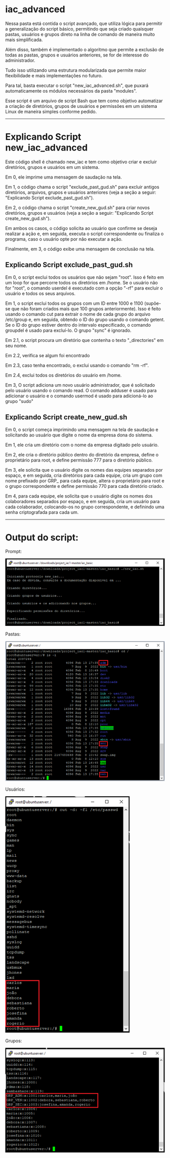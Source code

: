 # iac_advanced

Nessa pasta está contida o script avançado, que utiliza lógica para permitir a generalização do script básico, permitindo que seja criado quaisquer pastas, usuários e grupos direto na linha de comando de maneira muito mais simplificada. 

Além disso, também é implementado o algoritmo que permite a exclusão de todas as pastas, grupos e usuários anteriores, se for de interesse do administrador. 

Tudo isso utilizando uma estrutura modularizada que permite maior flexibilidade e mais implementações no futuro.

Para tal, basta executar o script "new_iac_advanced.sh", que puxará automaticamente os módulos necessários da pasta "modules".

Esse script é um arquivo de script Bash que tem como objetivo automatizar a criação de diretórios, grupos de usuários e permissões em um sistema Linux de maneira simples conforme pedido.

------
# Explicando Script new_iac_advanced

Este código shell é chamado new_iac e tem como objetivo criar e excluir diretórios, grupos e usuários em um sistema.

Em 0, ele imprime uma mensagem de saudação na tela.

Em 1, o código chama o script "exclude_past_gud.sh" para excluir antigos diretórios, arquivos, grupos e usuários anteriores (veja a seção a seguir: "Explicando Script exclude_past_gud.sh").

Em 2, o código chama o script "create_new_gud.sh" para criar novos diretórios, grupos e usuários (veja a seção a seguir: "Explicando Script create_new_gud.sh").

Em ambos os casos, o código solicita ao usuário que confirme se deseja realizar a ação e, em seguida, executa o script correspondente ou finaliza o programa, caso o usuário opte por não executar a ação.

Finalmente, em 3, o código exibe uma mensagem de conclusão na tela.

## Explicando Script exclude_past_gud.sh

Em 0, o script exclui todos os usuários que não sejam "root". Isso é feito em um loop for que percorre todos os diretórios em /home. Se o usuário não for "root", o comando userdel é executado com a opção "-rf" para excluir o usuário e todos os seus arquivos.

Em 1, o script exclui todos os grupos com um ID entre 1000 e 1100 (supõe-se que não foram criados mais que 100 grupos anteriormente). Isso é feito usando o comando cut para extrair o nome de cada grupo do arquivo /etc/group e, em seguida, obtendo o ID do grupo usando o comando getent. Se o ID do grupo estiver dentro do intervalo especificado, o comando groupdel é usado para excluí-lo. O grupo "sync" é ignorado.

Em 2.1, o script procura um diretório que contenha o texto "_directories" em seu nome. 

Em 2.2, verifica se algum foi encontrado

Em 2.3, caso tenha encontrado, o exclui usando o comando "rm -rf". 

Em 2.4, exclui todos os diretórios do usuário em /home.

Em 3, O script adiciona um novo usuário administrador, que é solicitado pelo usuário usando o comando read. O comando adduser é usado para adicionar o usuário e o comando usermod é usado para adicioná-lo ao grupo "sudo"


## Explicando Script create_new_gud.sh

Em 0, o script começa imprimindo uma mensagem na tela de saudação e solicitando ao usuário que digite o nome da empresa dona do sistema.

Em 1, ele cria um diretório com o nome da empresa digitado pelo usuário.

Em 2, ele cria o diretório público dentro do diretório da empresa, define o proprietário para root, e define permissão 777 para o diretório público.

Em 3, ele solicita que o usuário digite os nomes das equipes separados por espaço, e em seguida, cria diretórios para cada equipe, cria um grupo com nome prefixado por GRP_ para cada equipe, altera o proprietário para root e o grupo correspondente e define permissão 770 para cada diretório criado.

Em 4, para cada equipe, ele solicita que o usuário digite os nomes dos colaboradores separados por espaço, e em seguida, cria um usuário para cada colaborador, colocando-os no grupo correspondente, e definindo uma senha criptografada para cada um.

------
# Output do script:

Prompt:

![Prompt Basic](../images/prompt_basic.png)

Pastas:

![Directories Basic](../images/directories_basic.png)

Usuários:

![Users Basic](../images/users_basic.png)

Grupos:

![Groups Basic](../images/groups_basic.png)